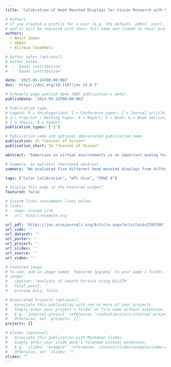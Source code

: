 ```yaml
---
title: 'Calibration of Head Mounted Displays for Vision Research with Virtual Reality'

# Authors
# If you created a profile for a user (e.g. the default `admin` user), write the username (folder name) here
# and it will be replaced with their full name and linked to their profile.
authors:
  - Nasif Zaman
  - admin
  - Alireza Tavakkoli

# Author notes (optional)
# author_notes:
#  - 'Equal contribution'
#  - 'Equal contribution'

date: '2023-05-24T00:00:00Z'
doi: 'https://doi.org/10.1167/jov.23.6.7'

# Schedule page publish date (NOT publication's date).
publishDate: '2023-05-24T00:00:00Z'

# Publication type.
# Legend: 0 = Uncategorized; 1 = Conference paper; 2 = Journal article;
# 3 = Preprint / Working Paper; 4 = Report; 5 = Book; 6 = Book section;
# 7 = Thesis; 8 = Patent
publication_types: ['2']

# Publication name and optional abbreviated publication name.
publication: In *Journal of Vision*
publication_short: In *Journal of Vision*

abstract: "Immersion in virtual environments is an important analog for scientists. Situations that cannot be safely organized in the real world are being simulated virtually to observe, evaluate, and train aspects of human behavior for psychology, therapy, and assessment. However, creating an immersive environment using traditional graphics practices may create conflict with a researcher’s goal of evaluating user response to well-defined visual stimuli. Standard computer monitors may display color-accurate stimuli, but it is generally viewed from a seating position, where the participant can see real-world visual context. In this article, we propose a novel means to allow vision scientists to exert finer control over the participants visual stimuli and context. We propose and verify a device-agnostic approach to color calibration by analyzing display properties such as luminance, spectral distribution, and chromaticity. We evaluated five different head-mounted displays from different manufacturers and showed how our approach produces conforming visual outputs."

# Summary. An optional shortened abstract.
summary: "We evaluated five different head-mounted displays from different manufacturers and showed how our approach produces conforming visual outputs."

tags: ["Color Calibration", "HTC Vive", "FOVE 0"]

# Display this page in the Featured widget?
featured: false

# Custom links (uncomment lines below)
# links:
# - name: Custom Link
#   url: http://example.org

url_pdf: 'https://jov.arvojournals.org/Article.aspx?articleid=2785700'
url_code: ''
url_dataset: ''
url_poster: ''
url_project: ''
url_slides: ''
url_source: ''
url_video: ''

# Featured image
# To use, add an image named `featured.jpg/png` to your page's folder.
# image:
#   caption: 'Analysis of Smooth Pursuit using BiLSTM'
#   focal_point: ''
#   preview_only: false

# Associated Projects (optional).
#   Associate this publication with one or more of your projects.
#   Simply enter your project's folder or file name without extension.
#   E.g. `internal-project` references `content/project/internal-project/index.md`.
#   Otherwise, set `projects: []`.
projects: []

# Slides (optional).
#   Associate this publication with Markdown slides.
#   Simply enter your slide deck's filename without extension.
#   E.g. `slides: "example"` references `content/slides/example/index.md`.
#   Otherwise, set `slides: ""`.
slides: ""
---
```


